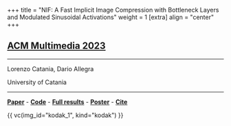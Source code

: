 +++
title = "NIF: A Fast Implicit Image Compression with Bottleneck Layers and Modulated Sinusoidal Activations"
weight = 1
[extra]
align = "center"
+++

## [ACM Multimedia 2023](https://www.acmmm2023.org/)

***
Lorenzo Catania, Dario Allegra

University of Catania
***

[**Paper**](https://dl.acm.org/doi/pdf/10.1145/3581783.3613834) -
[**Code**](https://github.com/aegroto/nif) -
[**Full results**](https://cutt.ly/nif-mm23-results) -
[**Poster**](/poster.pdf) -
[**Cite**](/#citation)

{{ vc(img_id="kodak_1", kind="kodak") }}
